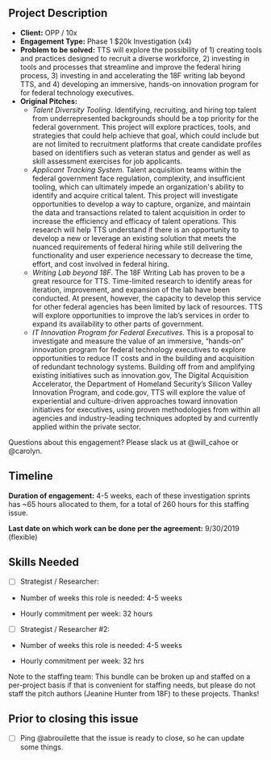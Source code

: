 ## Project Description

* **Client:** OPP / 10x
* **Engagement Type:** Phase 1 $20k Investigation (x4)
* **Problem to be solved:** TTS will explore the possibility of 1) creating tools and practices designed to recruit a diverse workforce, 2) investing in tools and processes that streamline and improve the federal hiring process, 3) investing in and accelerating the 18F writing lab beyond TTS, and 4) developing an immersive, hands-on innovation program for for federal technology executives.
* **Original Pitches:**
  * *Talent Diversity Tooling*. Identifying, recruiting, and hiring top talent from underrepresented backgrounds should be a top priority for the federal government. This project will explore practices, tools, and strategies that could help achieve that goal, which could include but are not limited to recruitment platforms that create candidate profiles based on identifiers such as veteran status and gender as well as skill assessment exercises for job applicants.
  * *Applicant Tracking System*. Talent acquisition teams within the federal government face regulation, complexity, and insufficient tooling, which can ultimately impede an organization's ability to identify and acquire critical talent. This project will investigate opportunities to develop a way to capture, organize, and maintain the data and transactions related to talent acquisition in order to increase the efficiency and efficacy of talent operations. This research will help TTS understand if there is an opportunity to develop a new or leverage an existing solution that meets the nuanced requirements of federal hiring while still delivering the functionality and user experience necessary to decrease the time, effort, and cost involved in federal hiring.
  * *Writing Lab beyond 18F*. The 18F Writing Lab has proven to be a great resource for TTS. Time-limited research to identify areas for iteration, improvement, and expansion of the lab have been conducted. At present, however, the capacity to develop this service for other federal agencies has been limited by lack of resources. TTS will explore opportunities to improve the lab’s services in order to expand its availability to other parts of government.
  * *IT Innovation Program for Federal Executives*. This is a proposal to investigate and measure the value of an immersive, “hands-on” innovation program for federal technology executives to explore opportunities to reduce IT costs and in the building and acquisition of redundant technology systems. Building off from and amplifying existing initiatives such as innovation.gov, The Digital Acquisition Accelerator, the Department of Homeland Security’s Silicon Valley Innovation Program, and code.gov, TTS will explore the value of experiential and culture-driven approaches toward innovation initiatives for executives, using proven methodologies from within all agencies and industry-leading techniques adopted by and currently applied within the private sector.

Questions about this engagement? Please slack us at @will_cahoe or @carolyn.

## Timeline

**Duration of engagement:** 4-5 weeks, each of these investigation sprints has ~65 hours allocated to them, for a total of 260 hours for this staffing issue.

**Last date on which work can be done per the agreement:** 9/30/2019 (flexible)

## Skills Needed

- [ ] Strategist / Researcher: 

* Number of weeks this role is needed: 4-5 weeks

* Hourly commitment per week: 32 hours

- [ ] Strategist / Researcher #2:

* Number of weeks this role is needed: 4-5 weeks

* Hourly commitment per week: 32 hrs

Note to the staffing team: This bundle can be broken up and staffed on a per-project basis if that is convenient for staffing needs, but please do not staff the pitch authors (Jeanine Hunter from 18F) to these projects. Thanks!

## Prior to closing this issue

- [ ] Ping @abrouilette that the issue is ready to close, so he can update some things.
